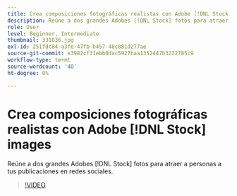 ```yaml
---
title: Crea composiciones fotográficas realistas con Adobe [!DNL Stock] images
description: Reúne a dos grandes Adobes [!DNL Stock] fotos para atraer a personas a tus publicaciones en redes sociales
role: User
level: Beginner, Intermediate
thumbnail: 331836.jpg
exl-id: 251fdc84-a3fe-47fb-b457-48c881d277ae
source-git-commit: e3982cf31ebb0dac5927baa1352447b3222785c9
workflow-type: tm+mt
source-wordcount: '40'
ht-degree: 0%

---
```


# Crea composiciones fotográficas realistas con Adobe [!DNL Stock] images

Reúne a dos grandes Adobes [!DNL Stock] fotos para atraer a personas a tus publicaciones en redes sociales.

>[!VIDEO](https://video.tv.adobe.com/v/331836?hidetitle=true)
